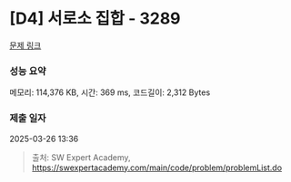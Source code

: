 # [D4] 서로소 집합 - 3289 

[문제 링크](https://swexpertacademy.com/main/code/problem/problemDetail.do?contestProbId=AWBJKA6qr2oDFAWr) 

### 성능 요약

메모리: 114,376 KB, 시간: 369 ms, 코드길이: 2,312 Bytes

### 제출 일자

2025-03-26 13:36



> 출처: SW Expert Academy, https://swexpertacademy.com/main/code/problem/problemList.do